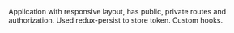 Application with responsive layout, has public, private routes and authorization. Used redux-persist to store token. Custom hooks.